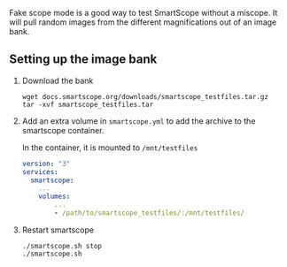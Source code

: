 Fake scope mode is a good way to test SmartScope without a miscope. It will pull random images from the different magnifications out of an image bank.

## Setting up the image bank

1. Download the bank

    ```shell-session
    wget docs.smartscope.org/downloads/smartscope_testfiles.tar.gz
    tar -xvf smartscope_testfiles.tar
    ```

2. Add an extra volume in `smartscope.yml` to add the archive to the smartscope container.

    In the container, it is mounted to `/mnt/testfiles`
    ```yaml
    version: "3"
    services:
      smartscope:
        ...
        volumes: 
            ...
            - /path/to/smartscope_testfiles/:/mnt/testfiles/
    ```

3. Restart smartscope

    ```shell-session
    ./smartscope.sh stop
    ./smartscope.sh
    ```

